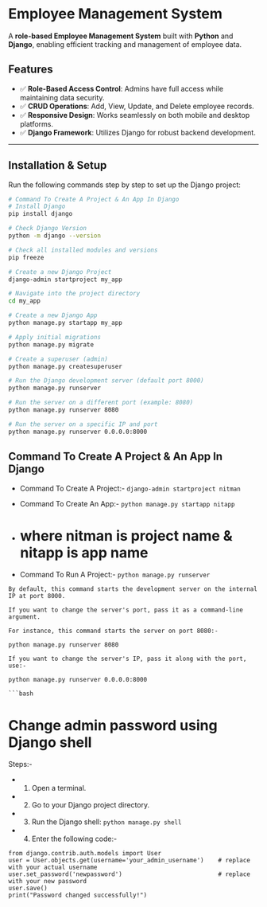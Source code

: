 # Employee Management System

A **role-based Employee Management System** built with **Python** and **Django**, enabling efficient tracking and management of employee data.

## Features

- ✅ **Role-Based Access Control**: Admins have full access while maintaining data security.
- ✅ **CRUD Operations**: Add, View, Update, and Delete employee records.
- ✅ **Responsive Design**: Works seamlessly on both mobile and desktop platforms.
- ✅ **Django Framework**: Utilizes Django for robust backend development.

---

## Installation & Setup

Run the following commands step by step to set up the Django project:

```bash
# Command To Create A Project & An App In Django
# Install Django
pip install django

# Check Django Version
python -m django --version

# Check all installed modules and versions
pip freeze

# Create a new Django Project
django-admin startproject my_app

# Navigate into the project directory
cd my_app

# Create a new Django App
python manage.py startapp my_app

# Apply initial migrations
python manage.py migrate

# Create a superuser (admin)
python manage.py createsuperuser

# Run the Django development server (default port 8000)
python manage.py runserver

# Run the server on a different port (example: 8080)
python manage.py runserver 8080

# Run the server on a specific IP and port
python manage.py runserver 0.0.0.0:8000

```
##  Command To Create A Project & An App In Django
- Command To Create A Project:-
`django-admin startproject nitman`

- Command To Create An App:-
`python manage.py startapp nitapp`
- # where nitman is project name & nitapp is app name

- Command To Run A Project:-
`python manage.py runserver`

```
By default, this command starts the development server on the internal IP at port 8000.

If you want to change the server's port, pass it as a command-line argument.

For instance, this command starts the server on port 8080:-

python manage.py runserver 8080

If you want to change the server's IP, pass it along with the port, use:-

python manage.py runserver 0.0.0.0:8000

```bash
```
# Change admin password using Django shell
 Steps:-
- 1. Open a terminal.
- 2. Go to your Django project directory.
- 3. Run the Django shell:
`python manage.py shell`
- 4. Enter the following code:-
``` 
from django.contrib.auth.models import User
user = User.objects.get(username='your_admin_username')    # replace with your actual username
user.set_password('newpassword')                           # replace with your new password
user.save()
print("Password changed successfully!")
```
